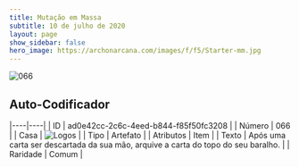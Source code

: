 ```yaml
---
title: Mutação em Massa
subtitle: 10 de julho de 2020
layout: page
show_sidebar: false
hero_image: https://archonarcana.com/images/f/f5/Starter-mm.jpg
---
```


![066](https://cdn.keyforgegame.com/media/card_front/pt/479_066_CPHXV4PF7PC7_pt.png)

## Auto-Codificador

|----|----|
| ID | ad0e42cc-2c6c-4eed-b844-f85f50fc3208 |
| Número | 066 |
| Casa | ![Logos](https://archonarcana.com/images/thumb/c/ce/Logos.png/22px-Logos.png "Logos") |
| Tipo | Artefato |
| Atributos | Item |
| Texto | Após uma carta ser descartada da   sua mão, arquive a carta do topo   do seu baralho. |
| Raridade | Comum |
